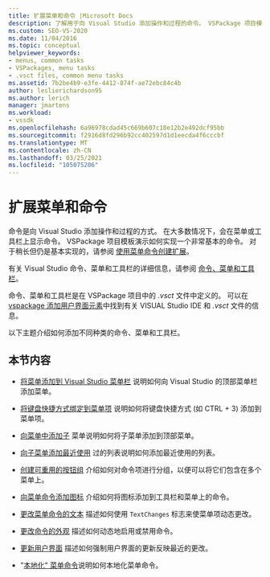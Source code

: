 ```yaml
---
title: 扩展菜单和命令 |Microsoft Docs
description: 了解用于向 Visual Studio 添加操作和过程的命令。 VSPackage 项目模板演示如何实现一个非常基本的命令。
ms.custom: SEO-VS-2020
ms.date: 11/04/2016
ms.topic: conceptual
helpviewer_keywords:
- menus, common tasks
- VSPackages, menu tasks
- .vsct files, common menu tasks
ms.assetid: 7b2be4b9-e3fe-4412-874f-ae72ebc84c4b
author: leslierichardson95
ms.author: lerich
manager: jmartens
ms.workload:
- vssdk
ms.openlocfilehash: 6a96978cdad45c669b607c18e12b2e492dcf95bb
ms.sourcegitcommit: f2916d8fd296b92cc402597d1d1eecda4f6cccbf
ms.translationtype: MT
ms.contentlocale: zh-CN
ms.lasthandoff: 03/25/2021
ms.locfileid: "105075206"
---
```

# <a name="extend-menus-and-commands"></a>扩展菜单和命令
命令是向 Visual Studio 添加操作和过程的方式。 在大多数情况下，会在菜单或工具栏上显示命令。 VSPackage 项目模板演示如何实现一个非常基本的命令。 对于稍长但仍是基本实现的，请参阅 [使用菜单命令创建扩展](../extensibility/creating-an-extension-with-a-menu-command.md)。

 有关 Visual Studio 命令、菜单和工具栏的详细信息，请参阅 [命令、菜单和工具栏](../extensibility/internals/commands-menus-and-toolbars.md)。

 命令、菜单和工具栏是在 VSPackage 项目中的 *.vsct* 文件中定义的。 可以在 [vspackage 添加用户界面元素](../extensibility/internals/how-vspackages-add-user-interface-elements.md)中找到有关 VISUAL Studio IDE 和 *.vsct* 文件的信息。

 以下主题介绍如何添加不同种类的命令、菜单和工具栏。

## <a name="in-this-section"></a>本节内容
- [将菜单添加到 Visual Studio 菜单栏](../extensibility/adding-a-menu-to-the-visual-studio-menu-bar.md) 说明如何向 Visual Studio 的顶部菜单栏添加菜单。

- [将键盘快捷方式绑定到菜单项](../extensibility/binding-keyboard-shortcuts-to-menu-items.md) 说明如何将键盘快捷方式 (如 CTRL + 3) 添加到菜单项。

- [向菜单中添加子](../extensibility/adding-a-submenu-to-a-menu.md) 菜单说明如何将子菜单添加到顶部菜单。

- [向子菜单添加最近使用](../extensibility/adding-a-most-recently-used-list-to-a-submenu.md) 过的列表说明如何添加最近使用的列表。

- [创建可重用的按钮组](../extensibility/creating-reusable-groups-of-buttons.md) 介绍如何对命令项进行分组，以便可以将它们包含在多个菜单上。

- [向菜单命令添加图标](../extensibility/adding-icons-to-menu-commands.md) 介绍如何将图标添加到工具栏和菜单上的命令。

- [更改菜单命令的文本](../extensibility/changing-the-text-of-a-menu-command.md) 描述如何使用 `TextChanges` 标志来使菜单项动态更改。

- [更改命令的外观](../extensibility/changing-the-appearance-of-a-command.md) 描述如何动态地启用或禁用命令。

- [更新用户界面](../extensibility/updating-the-user-interface.md) 描述如何强制用户界面的更新反映最近的更改。

- "[本地化" 菜单命令](../extensibility/localizing-menu-commands.md)说明如何本地化菜单命令。
